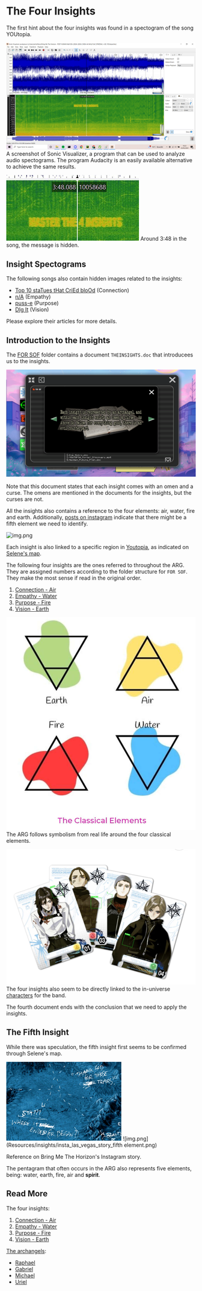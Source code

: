 # The Four Insights

The first hint about the four insights was found in a spectogram of the song YOUtopia.

![img_1.png](Resources/empathy/img_1.png)
A screenshot of Sonic Visualizer, a program that can be used to analyze audio spectograms. 
The program Audacity is an easily available alternative to achieve the same results.

![img_2.png](Resources/empathy/img_2.png)
Around 3:48 in the song, the message is hidden.

## Insight Spectograms

The following songs also contain hidden images related to the insights:
- [Top 10 staTues tHat CriEd bloOd](../music/song-top10.md) (Connection)
- [n/A](../music/song-na.md) (Empathy)
- [puss-e](../music/song-pusse.md) (Purpose)
- [DIg It](../music/song-digit.md) (Vision)

Please explore their articles for more details.

## Introduction to the Insights

The [FOR SOF](../files/for-sof.md) folder contains a document `THEINSIGHTS.doc` that introducees us
to the insights.

![img.png](Resources/insights/insights_omen_curse.png)

Note that this document states that each insight comes with an omen and a curse. 
The omens are mentioned in the documents for the insights, but the curses are not.

All the insights also contains a reference to the four elements: air, water, fire and earth. 
Additionally, [posts on instagram](../socials/social-posts.md) indicate that there might 
be a fifth element we need to identify.

![img.png](insight-directions.png)

Each insight is also linked to a specific region in [Youtopia](youtopia.md), as indicated on 
[Selene's map](./for-sof#YOUTOPIA_selenes_map.vis).

The following four insights are the ones referred to throughout the ARG. 
They are assigned numbers according to the folder structure for `FOR SOF`. 
They make the most sense if read in the original order.

1. [Connection - Air](insight1-connection.md)
2. [Empathy - Water](insight2-empathy.md)
3. [Purpose - Fire](insight3-purpose.md)
4. [Vision - Earth](insight4-vision.md)

![img.png](Resources/insights/symbolism_elements.png)
The ARG follows symbolism from real life around the four classical elements.

![](Resources/band-cards.png)
The four insights also seem to be directly linked to the in-universe [characters](../characters/characters.md#the-band-members) 
for the band.

The fourth document ends with the conclusion that we need to apply the insights.

## The Fifth Insight

While there was speculation, the fifth insight first seems to be confirmed through Selene's map.

![img.png](Resources/insights/fifth-insight.png)
![img.png](Resources/insights/insta_las_vegas_story_fifth element.png)

Reference on Bring Me The Horizon's Instagram story.

The pentagram that often occurs in the ARG also represents five elements, being: 
water, earth, fire, air and **spirit**.

## Read More

The four insights:
1. [Connection - Air](insight1-connection.md)
2. [Empathy - Water](insight2-empathy.md)
3. [Purpose - Fire](insight3-purpose.md)
4. [Vision - Earth](insight4-vision.md)

[The archangels](../characters/archangels.md):
- [Raphael](../characters/raphael.md)
- [Gabriel](../characters/gabriel.md)
- [Michael](../characters/michael.md)
- [Uriel](../characters/uriel.md)
